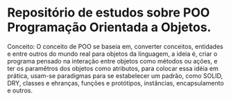 # Repositório de estudos sobre POO Programação Orientada a Objetos.

Conceito:
O conceito de POO se baseia em, converter conceitos, entidades e entre outros do mundo real para objetos da linguagem, a ideia é, criar o programa pensado na interação entre objetos como métodos ou ações, e ter os paramêtros dos objetos como atributos, para colocar essa idéia em prática, usam-se paradigmas para se estabelecer um padrão, como SOLID, DRY, classes e ehranças, funções e protótipos, instâncias, encapsulamento e outros.